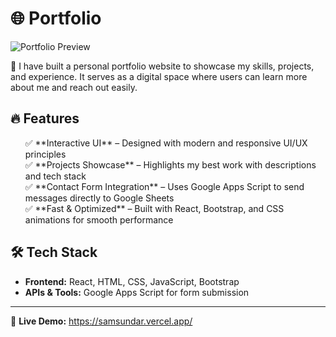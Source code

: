# 🌐 Portfolio  

![Portfolio Preview](https://github.com/user-attachments/assets/52f16fd5-1718-43d9-98a8-4452e558e501)  

🚀 I have built a personal portfolio website to showcase my skills, projects, and experience. It serves as a digital space where users can learn more about me and reach out easily.  

## 🔥 Features  
<ul style="list-style: none;">
  <li>✅ **Interactive UI** – Designed with modern and responsive UI/UX principles</li>
  <li>✅ **Projects Showcase** – Highlights my best work with descriptions and tech stack</li>
  <li>✅ **Contact Form Integration** – Uses Google Apps Script to send messages directly to Google Sheets</li>
  <li>✅ **Fast & Optimized** – Built with React, Bootstrap, and CSS animations for smooth performance</li>   
</ul>

## 🛠 Tech Stack  
- **Frontend:** React, HTML, CSS, JavaScript, Bootstrap  
- **APIs & Tools:** Google Apps Script for form submission  

---

📌 **Live Demo:** https://samsundar.vercel.app/
